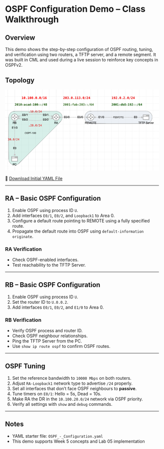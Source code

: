 # OSPF Configuration Demo – Class Walkthrough

## Overview
This demo shows the step-by-step configuration of OSPF routing, tuning, and verification using two routers, a TFTP server, and a remote segment. It was built in CML and used during a live session to reinforce key concepts in OSPFv2.

## Topology
![OSPF Demo Topology](img/02-OSPF-Topology.png)

📄 [Download Initial YAML File](https://github.com/ayalac1111/Networking-Courses/raw/main/25S-CST8371/Examples/02-OSPF/OSPF_-_Configuration.yaml)

---

## RA – Basic OSPF Configuration
1. Enable OSPF using process ID `U`.
2. Add interfaces `E0/1`, `E0/2`, and `Loopback1` to Area 0.
3. Configure a default route pointing to REMOTE using a fully specified route.
4. Propagate the default route into OSPF using `default-information originate`.

### RA Verification
- Check OSPF-enabled interfaces.
- Test reachability to the TFTP Server.

---

## RB – Basic OSPF Configuration
1. Enable OSPF using process ID `U`.
2. Set the router ID to `U.0.0.2`.
3. Add interfaces `E0/1`, `E0/2`, and `E1/0` to Area 0.

### RB Verification
- Verify OSPF process and router ID.
- Check OSPF neighbour relationships.
- Ping the TFTP Server from the PC.
- Use `show ip route ospf` to confirm OSPF routes.

---

## OSPF Tuning
1. Set the reference bandwidth to `10000 Mbps` on both routers.
2. Adjust `RA-Loopback1` network type to advertise `/24` properly.
3. Set all interfaces that don’t face OSPF neighbours to **passive**.
4. Tune timers on `E0/1`: Hello = 5s, Dead = 10s.
5. Make RA the DR in the `10.100.20.0/24` network via OSPF priority.
6. Verify all settings with `show` and `debug` commands.

---

## Notes
- YAML starter file: `OSPF_-_Configuration.yaml`
- This demo supports Week 5 concepts and Lab 05 implementation
